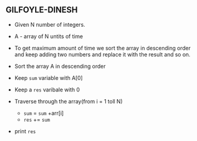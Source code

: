 ## GILFOYLE-DINESH

- Given N number of integers.

- A - array of N untits of time

- To get maximum amount of time we sort the array in descending order and keep adding two numbers and replace it with the result  and so on.

- Sort the array A in descending order

- Keep `sum` variable with A[0]

- Keep a `res` varibale with 0

- Traverse through the array(from i = 1 toll N)

  - `sum` = `sum` +arr[i]
  - `res` += `sum`

- print `res`

  ​

